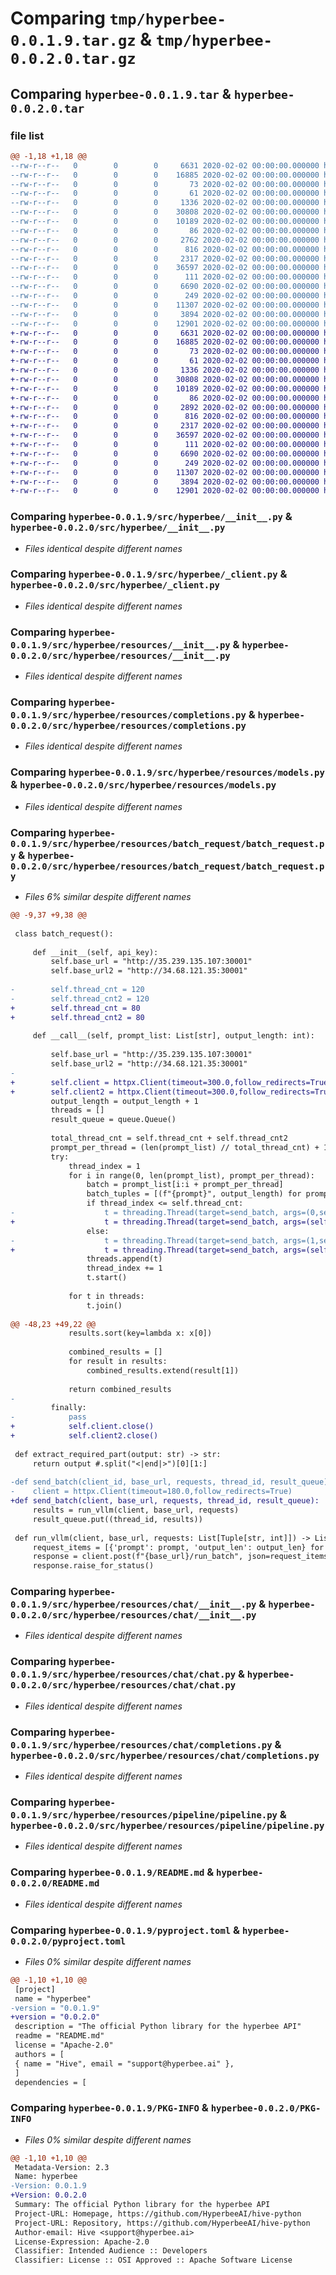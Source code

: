 # Comparing `tmp/hyperbee-0.0.1.9.tar.gz` & `tmp/hyperbee-0.0.2.0.tar.gz`

## Comparing `hyperbee-0.0.1.9.tar` & `hyperbee-0.0.2.0.tar`

### file list

```diff
@@ -1,18 +1,18 @@
--rw-r--r--   0        0        0     6631 2020-02-02 00:00:00.000000 hyperbee-0.0.1.9/src/hyperbee/__init__.py
--rw-r--r--   0        0        0    16885 2020-02-02 00:00:00.000000 hyperbee-0.0.1.9/src/hyperbee/_client.py
--rw-r--r--   0        0        0       73 2020-02-02 00:00:00.000000 hyperbee-0.0.1.9/src/hyperbee/_version.py
--rw-r--r--   0        0        0       61 2020-02-02 00:00:00.000000 hyperbee-0.0.1.9/src/hyperbee/version.py
--rw-r--r--   0        0        0     1336 2020-02-02 00:00:00.000000 hyperbee-0.0.1.9/src/hyperbee/resources/__init__.py
--rw-r--r--   0        0        0    30808 2020-02-02 00:00:00.000000 hyperbee-0.0.1.9/src/hyperbee/resources/completions.py
--rw-r--r--   0        0        0    10189 2020-02-02 00:00:00.000000 hyperbee-0.0.1.9/src/hyperbee/resources/models.py
--rw-r--r--   0        0        0       86 2020-02-02 00:00:00.000000 hyperbee-0.0.1.9/src/hyperbee/resources/batch_request/__init__.py
--rw-r--r--   0        0        0     2762 2020-02-02 00:00:00.000000 hyperbee-0.0.1.9/src/hyperbee/resources/batch_request/batch_request.py
--rw-r--r--   0        0        0      816 2020-02-02 00:00:00.000000 hyperbee-0.0.1.9/src/hyperbee/resources/chat/__init__.py
--rw-r--r--   0        0        0     2317 2020-02-02 00:00:00.000000 hyperbee-0.0.1.9/src/hyperbee/resources/chat/chat.py
--rw-r--r--   0        0        0    36597 2020-02-02 00:00:00.000000 hyperbee-0.0.1.9/src/hyperbee/resources/chat/completions.py
--rw-r--r--   0        0        0      111 2020-02-02 00:00:00.000000 hyperbee-0.0.1.9/src/hyperbee/resources/pipeline/__init__.py
--rw-r--r--   0        0        0     6690 2020-02-02 00:00:00.000000 hyperbee-0.0.1.9/src/hyperbee/resources/pipeline/pipeline.py
--rw-r--r--   0        0        0      249 2020-02-02 00:00:00.000000 hyperbee-0.0.1.9/.gitignore
--rw-r--r--   0        0        0    11307 2020-02-02 00:00:00.000000 hyperbee-0.0.1.9/README.md
--rw-r--r--   0        0        0     3894 2020-02-02 00:00:00.000000 hyperbee-0.0.1.9/pyproject.toml
--rw-r--r--   0        0        0    12901 2020-02-02 00:00:00.000000 hyperbee-0.0.1.9/PKG-INFO
+-rw-r--r--   0        0        0     6631 2020-02-02 00:00:00.000000 hyperbee-0.0.2.0/src/hyperbee/__init__.py
+-rw-r--r--   0        0        0    16885 2020-02-02 00:00:00.000000 hyperbee-0.0.2.0/src/hyperbee/_client.py
+-rw-r--r--   0        0        0       73 2020-02-02 00:00:00.000000 hyperbee-0.0.2.0/src/hyperbee/_version.py
+-rw-r--r--   0        0        0       61 2020-02-02 00:00:00.000000 hyperbee-0.0.2.0/src/hyperbee/version.py
+-rw-r--r--   0        0        0     1336 2020-02-02 00:00:00.000000 hyperbee-0.0.2.0/src/hyperbee/resources/__init__.py
+-rw-r--r--   0        0        0    30808 2020-02-02 00:00:00.000000 hyperbee-0.0.2.0/src/hyperbee/resources/completions.py
+-rw-r--r--   0        0        0    10189 2020-02-02 00:00:00.000000 hyperbee-0.0.2.0/src/hyperbee/resources/models.py
+-rw-r--r--   0        0        0       86 2020-02-02 00:00:00.000000 hyperbee-0.0.2.0/src/hyperbee/resources/batch_request/__init__.py
+-rw-r--r--   0        0        0     2892 2020-02-02 00:00:00.000000 hyperbee-0.0.2.0/src/hyperbee/resources/batch_request/batch_request.py
+-rw-r--r--   0        0        0      816 2020-02-02 00:00:00.000000 hyperbee-0.0.2.0/src/hyperbee/resources/chat/__init__.py
+-rw-r--r--   0        0        0     2317 2020-02-02 00:00:00.000000 hyperbee-0.0.2.0/src/hyperbee/resources/chat/chat.py
+-rw-r--r--   0        0        0    36597 2020-02-02 00:00:00.000000 hyperbee-0.0.2.0/src/hyperbee/resources/chat/completions.py
+-rw-r--r--   0        0        0      111 2020-02-02 00:00:00.000000 hyperbee-0.0.2.0/src/hyperbee/resources/pipeline/__init__.py
+-rw-r--r--   0        0        0     6690 2020-02-02 00:00:00.000000 hyperbee-0.0.2.0/src/hyperbee/resources/pipeline/pipeline.py
+-rw-r--r--   0        0        0      249 2020-02-02 00:00:00.000000 hyperbee-0.0.2.0/.gitignore
+-rw-r--r--   0        0        0    11307 2020-02-02 00:00:00.000000 hyperbee-0.0.2.0/README.md
+-rw-r--r--   0        0        0     3894 2020-02-02 00:00:00.000000 hyperbee-0.0.2.0/pyproject.toml
+-rw-r--r--   0        0        0    12901 2020-02-02 00:00:00.000000 hyperbee-0.0.2.0/PKG-INFO
```

### Comparing `hyperbee-0.0.1.9/src/hyperbee/__init__.py` & `hyperbee-0.0.2.0/src/hyperbee/__init__.py`

 * *Files identical despite different names*

### Comparing `hyperbee-0.0.1.9/src/hyperbee/_client.py` & `hyperbee-0.0.2.0/src/hyperbee/_client.py`

 * *Files identical despite different names*

### Comparing `hyperbee-0.0.1.9/src/hyperbee/resources/__init__.py` & `hyperbee-0.0.2.0/src/hyperbee/resources/__init__.py`

 * *Files identical despite different names*

### Comparing `hyperbee-0.0.1.9/src/hyperbee/resources/completions.py` & `hyperbee-0.0.2.0/src/hyperbee/resources/completions.py`

 * *Files identical despite different names*

### Comparing `hyperbee-0.0.1.9/src/hyperbee/resources/models.py` & `hyperbee-0.0.2.0/src/hyperbee/resources/models.py`

 * *Files identical despite different names*

### Comparing `hyperbee-0.0.1.9/src/hyperbee/resources/batch_request/batch_request.py` & `hyperbee-0.0.2.0/src/hyperbee/resources/batch_request/batch_request.py`

 * *Files 6% similar despite different names*

```diff
@@ -9,37 +9,38 @@
 
 class batch_request():
     
     def __init__(self, api_key):
         self.base_url = "http://35.239.135.107:30001"
         self.base_url2 = "http://34.68.121.35:30001"
         
-        self.thread_cnt = 120
-        self.thread_cnt2 = 120
+        self.thread_cnt = 80
+        self.thread_cnt2 = 80
 
     def __call__(self, prompt_list: List[str], output_length: int):
         
         self.base_url = "http://35.239.135.107:30001"
         self.base_url2 = "http://34.68.121.35:30001"
-        
+        self.client = httpx.Client(timeout=300.0,follow_redirects=True)
+        self.client2 = httpx.Client(timeout=300.0,follow_redirects=True)
         output_length = output_length + 1
         threads = []
         result_queue = queue.Queue()
         
         total_thread_cnt = self.thread_cnt + self.thread_cnt2
         prompt_per_thread = (len(prompt_list) // total_thread_cnt) + 1
         try:
             thread_index = 1
             for i in range(0, len(prompt_list), prompt_per_thread):
                 batch = prompt_list[i:i + prompt_per_thread]
                 batch_tuples = [(f"{prompt}", output_length) for prompt in batch]
                 if thread_index <= self.thread_cnt:
-                    t = threading.Thread(target=send_batch, args=(0,self.base_url, batch_tuples, thread_index, result_queue))
+                    t = threading.Thread(target=send_batch, args=(self.client, self.base_url, batch_tuples, thread_index, result_queue))
                 else:
-                    t = threading.Thread(target=send_batch, args=(1,self.base_url2, batch_tuples, thread_index, result_queue))
+                    t = threading.Thread(target=send_batch, args=(self.client2, self.base_url2, batch_tuples, thread_index, result_queue))
                 threads.append(t)
                 thread_index += 1
                 t.start()
                 
             for t in threads:
                 t.join()
         
@@ -48,23 +49,22 @@
             results.sort(key=lambda x: x[0]) 
             
             combined_results = []
             for result in results:
                 combined_results.extend(result[1])
                 
             return combined_results
-        
         finally:
-            pass
+            self.client.close()
+            self.client2.close()
 
 def extract_required_part(output: str) -> str:
     return output #.split("<|end|>")[0][1:]
 
-def send_batch(client_id, base_url, requests, thread_id, result_queue):
-    client = httpx.Client(timeout=180.0,follow_redirects=True)
+def send_batch(client, base_url, requests, thread_id, result_queue):
     results = run_vllm(client, base_url, requests)
     result_queue.put((thread_id, results))
 
 def run_vllm(client, base_url, requests: List[Tuple[str, int]]) -> List[Tuple[str, str]]:
     request_items = [{'prompt': prompt, 'output_len': output_len} for prompt, output_len in requests]
     response = client.post(f"{base_url}/run_batch", json=request_items)
     response.raise_for_status()
```

### Comparing `hyperbee-0.0.1.9/src/hyperbee/resources/chat/__init__.py` & `hyperbee-0.0.2.0/src/hyperbee/resources/chat/__init__.py`

 * *Files identical despite different names*

### Comparing `hyperbee-0.0.1.9/src/hyperbee/resources/chat/chat.py` & `hyperbee-0.0.2.0/src/hyperbee/resources/chat/chat.py`

 * *Files identical despite different names*

### Comparing `hyperbee-0.0.1.9/src/hyperbee/resources/chat/completions.py` & `hyperbee-0.0.2.0/src/hyperbee/resources/chat/completions.py`

 * *Files identical despite different names*

### Comparing `hyperbee-0.0.1.9/src/hyperbee/resources/pipeline/pipeline.py` & `hyperbee-0.0.2.0/src/hyperbee/resources/pipeline/pipeline.py`

 * *Files identical despite different names*

### Comparing `hyperbee-0.0.1.9/README.md` & `hyperbee-0.0.2.0/README.md`

 * *Files identical despite different names*

### Comparing `hyperbee-0.0.1.9/pyproject.toml` & `hyperbee-0.0.2.0/pyproject.toml`

 * *Files 0% similar despite different names*

```diff
@@ -1,10 +1,10 @@
 [project]
 name = "hyperbee"
-version = "0.0.1.9"
+version = "0.0.2.0"
 description = "The official Python library for the hyperbee API"
 readme = "README.md"
 license = "Apache-2.0"
 authors = [
 { name = "Hive", email = "support@hyperbee.ai" },
 ]
 dependencies = [
```

### Comparing `hyperbee-0.0.1.9/PKG-INFO` & `hyperbee-0.0.2.0/PKG-INFO`

 * *Files 0% similar despite different names*

```diff
@@ -1,10 +1,10 @@
 Metadata-Version: 2.3
 Name: hyperbee
-Version: 0.0.1.9
+Version: 0.0.2.0
 Summary: The official Python library for the hyperbee API
 Project-URL: Homepage, https://github.com/HyperbeeAI/hive-python
 Project-URL: Repository, https://github.com/HyperbeeAI/hive-python
 Author-email: Hive <support@hyperbee.ai>
 License-Expression: Apache-2.0
 Classifier: Intended Audience :: Developers
 Classifier: License :: OSI Approved :: Apache Software License
```

